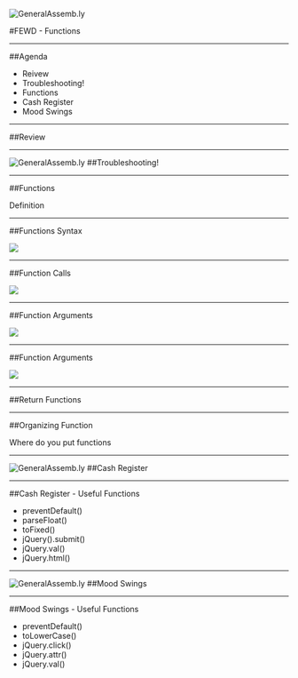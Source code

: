 ![GeneralAssemb.ly](../../img/icons/FEWD_Logo.png)

#FEWD - Functions




---


##Agenda

*	Reivew
*   Troubleshooting!
*	Functions
*	Cash Register
*	Mood Swings

---


##Review

---

![GeneralAssemb.ly](../../img/icons/exercise_icon_md.png)
##Troubleshooting!

---

##Functions

Definition

---

##Functions Syntax

![](../../img/unit_2/functions_syntax.png)

---

##Function Calls

![](../../img/unit_2/function_calls.png)

---

##Function Arguments

![](../../img/unit_2/argument_syntax.png)

---


##Function Arguments



![](../../img/unit_2/function_call_argument.png)

---


##Return Functions

---

##Organizing Function 

Where do you put functions

---

![GeneralAssemb.ly](../../img/icons/code_along.png)
##Cash Register

---

##Cash Register - Useful Functions

* preventDefault()
* parseFloat()
* toFixed()
* jQuery().submit()
* jQuery.val()
* jQuery.html()

---

![GeneralAssemb.ly](../../img/icons/exercise_icon_md.png)
##Mood Swings

---

##Mood Swings - Useful Functions

* preventDefault()
* toLowerCase()
* jQuery.click()
* jQuery.attr()
* jQuery.val()
